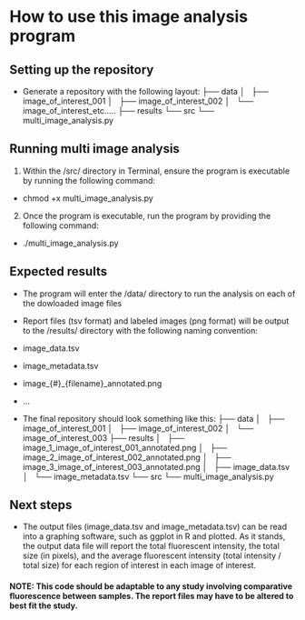 
# How to use this image analysis program #

## Setting up the repository ##

- Generate a repository with the following layout:
    ├── data
    │   ├── image_of_interest_001
    │   ├── image_of_interest_002
    │   └── image_of_interest_etc.....
    ├── results
    └── src
        └── multi_image_analysis.py

## Running multi image analysis ##

1. Within the /src/ directory in Terminal, ensure the program is executable by running the following command:
 - chmod +x multi_image_analysis.py
2. Once the program is executable, run the program by providing the following command:
 - ./multi_image_analysis.py

## Expected results ##

- The program will enter the /data/ directory to run the analysis on each of the dowloaded image files
- Report files (tsv format) and labeled images (png format) will be output to the /results/ directory with the following naming convention:
 - image_data.tsv
 - image_metadata.tsv
 - image_{#}_{filename}_annotated.png
 - ...

- The final repository should look something like this:
    ├── data
    │   ├── image_of_interest_001
    │   ├── image_of_interest_002
    │   └── image_of_interest_003
    ├── results
    │   ├── image_1_image_of_interest_001_annotated.png
    │   ├── image_2_image_of_interest_002_annotated.png
    │   ├── image_3_image_of_interest_003_annotated.png
    │   ├── image_data.tsv
    │   └── image_metadata.tsv
    └── src
        └── multi_image_analysis.py

 
## Next steps ##

- The output files (image_data.tsv and image_metadata.tsv) can be read into a graphing software, such as ggplot in R and plotted. As it stands, the output data file will report the total fluorescent intensity, the total size (in pixels), and the average fluorescent intensity (total intensity / total size) for each region of interest in each image of interest.




#### NOTE: This code should be adaptable to any study involving comparative fluorescence between samples. The report files may have to be altered to best fit the study. ####